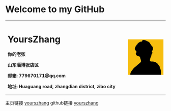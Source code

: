 <!--
 * @Author: zhangjingguo
 * @Date: 2019-09-04 13:24:18
 * @LastEditTime: 2019-09-06 15:36:49
 * @Description: file content
 -->

<table border="0">
  <tr>
    <h1>Welcome to my GitHub</h1>
    <td width="75%">
      <h1>YoursZhang</h1>
      <p><b>你的老张</b></p>
      <p><b>山东淄博张店区</b></p>
      <p><b>邮箱: 779670171@qq.com</b></p>
      <p><b>地址: Huaguang road, zhangdian district, zibo city</b></p>
    </td>
    <td width="25%">
      <img src="config/head.jpg" width="100%">
    </td>
  </tr>
</table>

主页链接 [yourszhang](https://linqingove.github.io/web)
github链接 [yourszhang](https://github.com/linqingove/)
